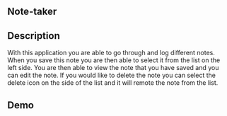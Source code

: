 ## Note-taker

## Description
With this application you are able to go through and log different notes.
When you save this note you are then able to select it from the list on the left side.
You are then able to view the note that you have saved and you can edit the note.
If you would like to delete the note you can select the delete icon on the side of the list and it will remote the note from the list.

## Demo 
